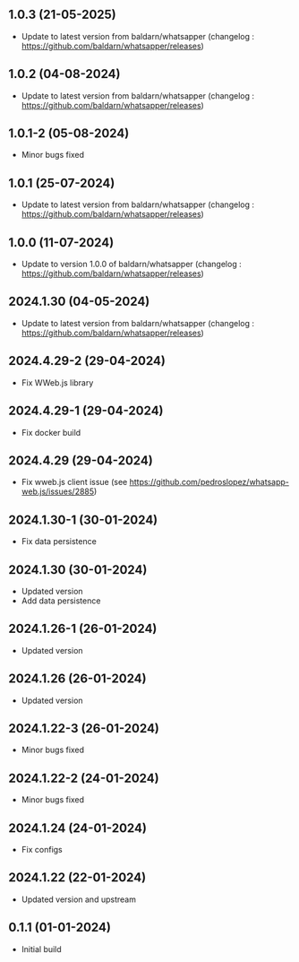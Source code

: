 ## 1.0.3 (21-05-2025)

- Update to latest version from baldarn/whatsapper (changelog : https://github.com/baldarn/whatsapper/releases)

## 1.0.2 (04-08-2024)

- Update to latest version from baldarn/whatsapper (changelog : https://github.com/baldarn/whatsapper/releases)

## 1.0.1-2 (05-08-2024)

- Minor bugs fixed

## 1.0.1 (25-07-2024)

- Update to latest version from baldarn/whatsapper (changelog : https://github.com/baldarn/whatsapper/releases)

## 1.0.0 (11-07-2024)

- Update to version 1.0.0 of baldarn/whatsapper (changelog : https://github.com/baldarn/whatsapper/releases)

## 2024.1.30 (04-05-2024)

- Update to latest version from baldarn/whatsapper (changelog : https://github.com/baldarn/whatsapper/releases)

## 2024.4.29-2 (29-04-2024)

- Fix WWeb.js library

## 2024.4.29-1 (29-04-2024)

- Fix docker build

## 2024.4.29 (29-04-2024)

- Fix wweb.js client issue (see https://github.com/pedroslopez/whatsapp-web.js/issues/2885)

## 2024.1.30-1 (30-01-2024)

- Fix data persistence

## 2024.1.30 (30-01-2024)

- Updated version
- Add data persistence

## 2024.1.26-1 (26-01-2024)

- Updated version

## 2024.1.26 (26-01-2024)

- Updated version

## 2024.1.22-3 (26-01-2024)

- Minor bugs fixed

## 2024.1.22-2 (24-01-2024)

- Minor bugs fixed

## 2024.1.24 (24-01-2024)

- Fix configs

## 2024.1.22 (22-01-2024)

- Updated version and upstream

## 0.1.1 (01-01-2024)

- Initial build
